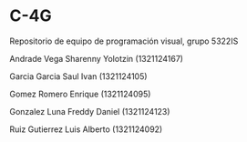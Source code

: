 # C-4G
Repositorio de equipo de programación visual, grupo 5322IS 

Andrade Vega Sharenny Yolotzin (1321124167)

Garcia Garcia Saul Ivan (1321124105)

Gomez Romero Enrique (1321124095)

Gonzalez Luna Freddy Daniel (1321124123)

Ruiz Gutierrez Luis Alberto (1321124092)
